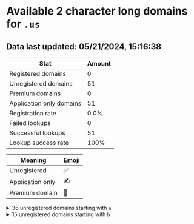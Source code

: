 # Available 2 character long domains for `.us`

## Data last updated: 05/21/2024, 15:16:38

|Stat|Amount|
|--|--|
|Registered domains|0|
|Unregistered domains|51|
|Premium domains|0|
|Application only domains|51|
|Registration rate|0.0%|
|Failed lookups|0|
|Successful lookups|51|
|Lookup success rate|100%|


|Meaning|Emoji|
|--|--|
|Unregistered|:white_check_mark:|
|Application only|:writing_hand:|
|Premium domain|:gem:|

<details>
<summary>36 unregistered domains starting with <bold><code>a</code></bold></summary>

|Type|Domain|
|--|--|
|:writing_hand:|`a0.us`|
|:writing_hand:|`a1.us`|
|:writing_hand:|`a2.us`|
|:writing_hand:|`a3.us`|
|:writing_hand:|`a4.us`|
|:writing_hand:|`a5.us`|
|:writing_hand:|`a6.us`|
|:writing_hand:|`a7.us`|
|:writing_hand:|`a8.us`|
|:writing_hand:|`a9.us`|
|:writing_hand:|`aa.us`|
|:writing_hand:|`ab.us`|
|:writing_hand:|`ac.us`|
|:writing_hand:|`ad.us`|
|:writing_hand:|`ae.us`|
|:writing_hand:|`af.us`|
|:writing_hand:|`ag.us`|
|:writing_hand:|`ah.us`|
|:writing_hand:|`ai.us`|
|:writing_hand:|`aj.us`|
|:writing_hand:|`ak.us`|
|:writing_hand:|`al.us`|
|:writing_hand:|`am.us`|
|:writing_hand:|`an.us`|
|:writing_hand:|`ao.us`|
|:writing_hand:|`ap.us`|
|:writing_hand:|`aq.us`|
|:writing_hand:|`ar.us`|
|:writing_hand:|`as.us`|
|:writing_hand:|`at.us`|
|:writing_hand:|`au.us`|
|:writing_hand:|`av.us`|
|:writing_hand:|`aw.us`|
|:writing_hand:|`ax.us`|
|:writing_hand:|`ay.us`|
|:writing_hand:|`az.us`|
</details>
<details>
<summary>15 unregistered domains starting with <bold><code>b</code></bold></summary>

|Type|Domain|
|--|--|
|:writing_hand:|`ba.us`|
|:writing_hand:|`bb.us`|
|:writing_hand:|`bc.us`|
|:writing_hand:|`bd.us`|
|:writing_hand:|`be.us`|
|:writing_hand:|`bf.us`|
|:writing_hand:|`bg.us`|
|:writing_hand:|`bh.us`|
|:writing_hand:|`bi.us`|
|:writing_hand:|`bj.us`|
|:writing_hand:|`bk.us`|
|:writing_hand:|`bl.us`|
|:writing_hand:|`bm.us`|
|:writing_hand:|`bn.us`|
|:writing_hand:|`bo.us`|
</details>